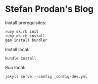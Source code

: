 # Stefan Prodan's Blog

Install prerequisites:

```
ruby dk.rb init
ruby dk.rb install
gem install bundler
```

Install local:

```
bundle install
```

Run local:

```
jekyll serve --config _config-dev.yml
```
